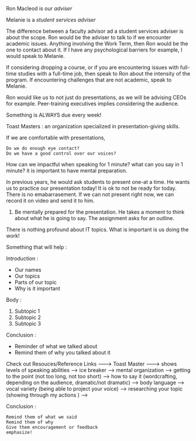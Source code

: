 


Ron Macleod is our *adviser*

Melanie is a *student services adviser*


The difference between a faculty advisor ad a student services adviser is about the scope. Ron would be the adviser to talk to if we encounter academic issues. Anything involving the Work Term, then Ron would be the one to contact about it. If I have any psychological barriers for example, I would speak to Melanie. 

If considering dropping a course, or if you are encountering issues with full-time studies with a full-time job, then speak to Ron about the intensity of the program. If encountering challenges that are not academic, speak to Melanie. 

Ron would like us to not just do presentations, as we will be advising CEOs for example. Peer-training executives implies considering the audience. 

Something is ALWAYS due every week!


Toast Masters : an organization specialized in presentation-giving skills. 


If we are comfortable with presentations, 

	Do we do enough eye contact? 
	Do we have a good control over our voices? 





How can we impactful when speaking for 1 minute? what can you say in 1 minute? it is important to have mental preparation. 


In previous years, he would ask students to present one-at a time. He wants us to practice our presentation today! It is ok to not be ready for today. There is no emabarrasement. If we can not present right now, we can record it on video and send it to him. 


1. Be mentally prepared for the presentation. He takes a moment to think about what he is going to say. The assignment asks for an outline. 


There is nothing profound about IT topics. What is important is us doing the work! 



Something that will help : 


Introduction : 

- Our names
- Our topics
- Parts of our topic
- Why is it important 


Body : 

1. Subtopic 1
2. Subtopic 2
3. Subtopic 3


Conclusion : 

- Reminder of what we talked about
- Remind them of why you talked about it



Check out Resouces/Reference Links ---> Toast Master ---> shows levels of speaking abilities --> ice breaker --> mental organization --> getting to the point (not too long, not too short) --> how to say it (wordcrafting, depending on the audience, dramatic/not dramatic) --> body language --> vocal variety (being able to project your voice) --> researching your topic (showing through my actions ) --> 


Conclusion : 

	Remind them of what we said
	Remind them of why 
	Give them encouragement or feedback 
	emphasize!
